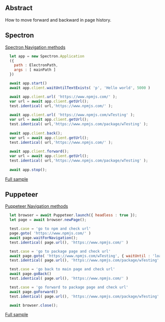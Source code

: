 ## Abstract
How to move forward and backward in page history.

## Spectron
[Spectron Navigation methods](https://webdriver.io/docs/api/webdriver.html#navigateto)

```javascript
  let app = new Spectron.Application
  ({
    path : ElectronPath,
    args : [ mainPath ]
  })

  await app.start()
  await app.client.waitUntilTextExists( 'p', 'Hello world', 5000 )

  await app.client.url( 'https://www.npmjs.com/' );
  var url = await app.client.getUrl();
  test.identical( url,'https://www.npmjs.com/' );
  
  await app.client.url( 'https://www.npmjs.com/wTesting' );
  var url = await app.client.getUrl();
  test.identical( url,'https://www.npmjs.com/package/wTesting' );
  
  await app.client.back();
  var url = await app.client.getUrl();
  test.identical( url,'https://www.npmjs.com/' );
  
  await app.client.forward();
  var url = await app.client.getUrl();
  test.identical( url,'https://www.npmjs.com/package/wTesting' );
  
  await app.stop();
```
[Full sample](../../../sample/spectron/Navigation.test.s)

## Puppeteer
[Puppeteer Navigation methods](https://pptr.dev/#?product=Puppeteer&version=v2.0.0&show=api-pagegoforwardoptions)

```javascript
  let browser = await Puppeteer.launch({ headless : true });
  let page = await browser.newPage();

  test.case = 'go to npm and check url'
  page.goto( 'https://www.npmjs.com/' )
  await page.waitForNavigation();
  test.identical( page.url(), 'https://www.npmjs.com/' )

  test.case = 'go to package page and check url'
  await page.goto( 'https://www.npmjs.com/wTesting', { waitUntil : 'load' } )
  test.identical( page.url(), 'https://www.npmjs.com/package/wTesting' )

  test.case = 'go back to main page and check url'
  await page.goBack()
  test.identical( page.url(), 'https://www.npmjs.com/' )

  test.case = 'go forward to package page and check url'
  await page.goForward()
  test.identical( page.url(), 'https://www.npmjs.com/package/wTesting' )

  await browser.close();
```
[Full sample](../../../sample/puppeteer/Navigation.test.s)
